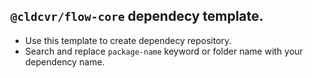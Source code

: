 ## `@cldcvr/flow-core` dependecy template.

- Use this template to create dependecy repository.
- Search and replace `package-name` keyword or folder name with your dependency name.